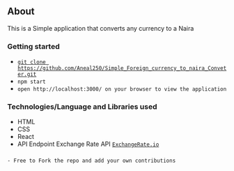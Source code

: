 ## About

This is a Simple application that converts any currency to a Naira

### Getting started

- [`git clone https://github.com/Aneal250/Simple_Foreign_currency_to_naira_Conveter.git`](https://github.com/Aneal250/Simple_Foreign_currency_to_naira_Conveter.git)
- `npm start`
- `open http://localhost:3000/ on your browser to view the application`

### Technologies/Language and Libraries used

- HTML
- CSS
- React
- API Endpoint Exchange Rate API [`ExchangeRate.io`](https://apilayer.com/marketplace/exchangerates_data-api)

###
    - Free to Fork the repo and add your own contributions
